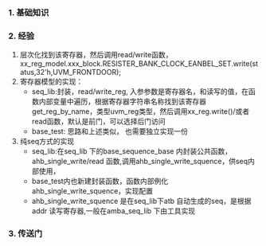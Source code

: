 ### 1. 基础知识
### 2. 经验
1. 层次化找到该寄存器，然后调用read/write函数， xx_reg_model.xxx_block.RESISTER_BANK_CLOCK_EANBEL_SET.write(status,32'h,UVM_FRONTDOOR);
2. 寄存器模型的实现：
   -  seq_lib:封装，read/write_reg, 入参参数是寄存器名，和读写的值，在函数内部变量中遍历，根据寄存器字符串名称找到该寄存器get_reg_by_name，类型uvm_reg类型，然后调用xx_reg.write()/或者read函数，默认是前门，可以选择后门访问
   -  base_test: 思路和上述类似， 也需要独立实现一份
3. 纯seq方式的实现
   - seq_lib:在seq_lib 下的base_sequence_base 内封装公共函数，ahb_single_write/read 函数,调用ahb_single_write_squence，供seq内部使用，
   -  base_test内也新建封装函数，函数内部例化ahb_single_write_squence，实现配置
   -  ahb_single_write_squence 是在seq_lib下atb 自动生成的seq，是根据addr 读写寄存器,一般在amba_seq_lib 下由工具实现

### 3. 传送门

